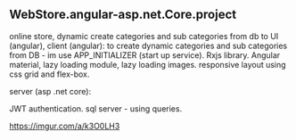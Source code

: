 ## WebStore.angular-asp.net.Core.project

online store, dynamic create categories and sub categories from db to UI (angular), 
client (angular):
to create dynamic categories and sub categories from DB - im use APP_INITIALIZER (start up service).
Rxjs library. 
Angular material,
lazy loading module,
lazy loading images.
responsive layout using css grid and flex-box.

server (asp .net core):

JWT authentication.
sql server - using queries.

https://imgur.com/a/k3O0LH3
